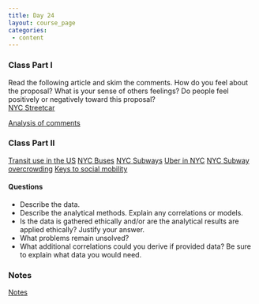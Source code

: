 ```yaml
---
title: Day 24
layout: course_page
categories:
 - content
---
```


### Class Part I

Read the following article and skim the comments. How do you feel about the proposal? What is your sense of others feelings? Do people feel positively or negatively toward this proposal?  
[NYC Streetcar](https://www.nytimes.com/2016/02/04/nyregion/mayor-de-blasio-to-propose-streetcar-line-linking-brooklyn-and-queens.html)

[Analysis of comments](https://public.tableau.com/views/NYT-comments/Dashboard?:embed=y&:showVizHome=no&:showTabs=y&:display_count=y&:display_static_image=y&:bootstrapWhenNotified=true#5)

### Class Part II

[Transit use in the US](https://fivethirtyeight.com/features/how-your-citys-public-transit-stacks-up/)
[NYC Buses](https://www.nytimes.com/2017/11/27/nyregion/bus-service-new-york.html)
[NYC Subways](https://www.nytimes.com/interactive/2017/08/07/nyregion/new-yorks-subways-are-not-just-delayed-some-trains-dont-run-at-all.html)
[Uber in NYC](https://fivethirtyeight.com/features/public-transit-should-be-ubers-new-best-friend/)
[NYC Subway overcrowding](https://www.nytimes.com/interactive/2017/06/28/nyregion/subway-delays-overcrowding.html)
[Keys to social mobility](https://www.nytimes.com/2015/05/07/upshot/transportation-emerges-as-crucial-to-escaping-poverty.html)

#### Questions

* Describe the data.
* Describe the analytical methods. Explain any correlations or models.
* Is the data is gathered ethically and/or are the analytical results are applied  ethically? Justify your answer.
* What problems remain unsolved?
* What additional correlations could you derive if provided data? Be sure to explain what data you would need.

### Notes

[Notes](../day24notes)
